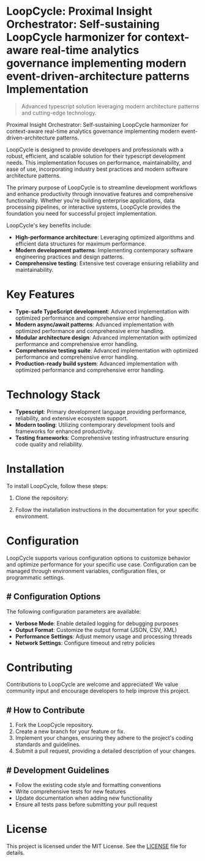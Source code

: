 <!-- fallback_LoopCycle_20250806034549_62275 -->

# LoopCycle: Proximal Insight Orchestrator: Self-sustaining LoopCycle harmonizer for context-aware real-time analytics governance implementing modern event-driven-architecture patterns Implementation
> Advanced typescript solution leveraging modern architecture patterns and cutting-edge technology.

Proximal Insight Orchestrator: Self-sustaining LoopCycle harmonizer for context-aware real-time analytics governance implementing modern event-driven-architecture patterns.

LoopCycle is designed to provide developers and professionals with a robust, efficient, and scalable solution for their typescript development needs. This implementation focuses on performance, maintainability, and ease of use, incorporating industry best practices and modern software architecture patterns.

The primary purpose of LoopCycle is to streamline development workflows and enhance productivity through innovative features and comprehensive functionality. Whether you're building enterprise applications, data processing pipelines, or interactive systems, LoopCycle provides the foundation you need for successful project implementation.

LoopCycle's key benefits include:

* **High-performance architecture**: Leveraging optimized algorithms and efficient data structures for maximum performance.
* **Modern development patterns**: Implementing contemporary software engineering practices and design patterns.
* **Comprehensive testing**: Extensive test coverage ensuring reliability and maintainability.

# Key Features

* **Type-safe TypeScript development**: Advanced implementation with optimized performance and comprehensive error handling.
* **Modern async/await patterns**: Advanced implementation with optimized performance and comprehensive error handling.
* **Modular architecture design**: Advanced implementation with optimized performance and comprehensive error handling.
* **Comprehensive testing suite**: Advanced implementation with optimized performance and comprehensive error handling.
* **Production-ready build system**: Advanced implementation with optimized performance and comprehensive error handling.

# Technology Stack

* **Typescript**: Primary development language providing performance, reliability, and extensive ecosystem support.
* **Modern tooling**: Utilizing contemporary development tools and frameworks for enhanced productivity.
* **Testing frameworks**: Comprehensive testing infrastructure ensuring code quality and reliability.

# Installation

To install LoopCycle, follow these steps:

1. Clone the repository:


2. Follow the installation instructions in the documentation for your specific environment.

# Configuration

LoopCycle supports various configuration options to customize behavior and optimize performance for your specific use case. Configuration can be managed through environment variables, configuration files, or programmatic settings.

## # Configuration Options

The following configuration parameters are available:

* **Verbose Mode**: Enable detailed logging for debugging purposes
* **Output Format**: Customize the output format (JSON, CSV, XML)
* **Performance Settings**: Adjust memory usage and processing threads
* **Network Settings**: Configure timeout and retry policies

# Contributing

Contributions to LoopCycle are welcome and appreciated! We value community input and encourage developers to help improve this project.

## # How to Contribute

1. Fork the LoopCycle repository.
2. Create a new branch for your feature or fix.
3. Implement your changes, ensuring they adhere to the project's coding standards and guidelines.
4. Submit a pull request, providing a detailed description of your changes.

## # Development Guidelines

* Follow the existing code style and formatting conventions
* Write comprehensive tests for new features
* Update documentation when adding new functionality
* Ensure all tests pass before submitting your pull request

# License

This project is licensed under the MIT License. See the [LICENSE](https://github.com/QOZU/LoopCycle/blob/main/LICENSE) file for details.
